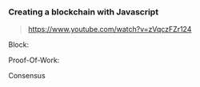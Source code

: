 ### Creating a blockchain with Javascript

> https://www.youtube.com/watch?v=zVqczFZr124

Block:

Proof-Of-Work:

Consensus
